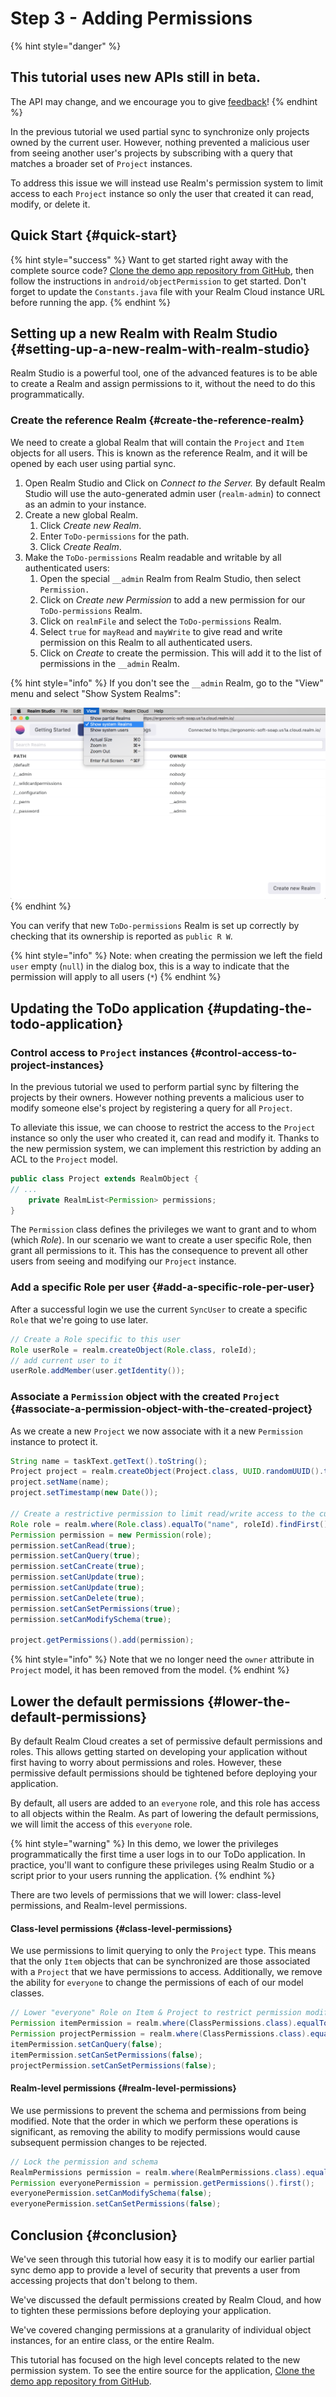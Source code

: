 # Step 3 - Adding Permissions

{% hint style="danger" %}
## This tutorial uses new APIs still in beta.

The API may change, and we encourage you to give [feedback](https://forums.realm.io/t/partial-synchronization-and-object-level-permissions-feedback/1109)!
{% endhint %}

In the previous tutorial we used partial sync to synchronize only projects owned by the current user. However, nothing prevented a malicious user from seeing another user's projects by subscribing with a query that matches a broader set of `Project` instances.

To address this issue we will instead use Realm's permission system to limit access to each `Project` instance so only the user that created it can read, modify, or delete it.

## Quick Start  {#quick-start}

{% hint style="success" %}
Want to get started right away with the complete source code? [Clone the demo app repository from GitHub](https://github.com/realm/my-first-realm-app), then follow the instructions in `android/objectPermission` to get started. Don't forget to update the `Constants.java` file with your Realm Cloud instance URL before running the app.
{% endhint %}

## Setting up a new Realm with Realm Studio {#setting-up-a-new-realm-with-realm-studio}

Realm Studio is a powerful tool, one of the advanced features is to be able to create a Realm and assign permissions to it, without the need to do this programmatically.

### Create the reference Realm {#create-the-reference-realm}

We need to create a global Realm that will contain the `Project` and `Item` objects for all users. This is known as the reference Realm, and it will be opened by each user using partial sync.

1. Open Realm Studio and Click on _Connect to the Server._ By default Realm Studio will use the auto-generated admin user \(`realm-admin`\) to connect as an admin to your instance.
2. Create a new global Realm.
   1. Click _Create new Realm_.
   2. Enter `ToDo-permissions` for the path.
   3. Click _Create Realm_.
3. Make the `ToDo-permissions` Realm readable and writable by all authenticated users:
   1. Open the special `__admin` Realm from Realm Studio, then select `Permission.`
   2. Click on _Create new Permission_ to add a new permission for our `ToDo-permissions` Realm.
   3. Click on `realmFile` and select the `ToDo-permissions` Realm.
   4. Select `true` for `mayRead` and `mayWrite` to give read and write permission on this Realm to all authenticated users.
   5. Click on _Create_ to create the permission. This will add it to the list of permissions in the `__admin` Realm.

{% hint style="info" %}
If you don't see the `__admin` Realm, go to the "View" menu and select "Show System Realms":

![](../../.gitbook/assets/image%20%288%29.png)
{% endhint %}

You can verify that new `ToDo-permissions` Realm is set up correctly by checking that its ownership is reported as `public R W`.

{% hint style="info" %}
Note: when creating the permission we left the field `user` empty \(`null`\) in the dialog box, this is a way to indicate that the permission will apply to all users \(`*`\)
{% endhint %}

## Updating the ToDo application {#updating-the-todo-application}

### Control access to `Project` instances {#control-access-to-project-instances}

In the previous tutorial we used to perform partial sync by filtering the projects by their owners. However nothing prevents a malicious user to modify someone else's project by registering a query for all `Project`.

To alleviate this issue, we can choose to restrict the access to the `Project` instance so only the user who created it, can read and modify it. Thanks to the new permission system, we can implement this restriction by adding an ACL to the `Project` model.

```java
public class Project extends RealmObject {
// ...
    private RealmList<Permission> permissions;
}
```

The `Permission` class defines the privileges we want to grant and to whom \(which _Role_\). In our scenario we want to create a user specific Role, then grant all permissions to it. This has the consequence to prevent all other users from seeing and modifying our `Project` instance.

### Add a specific Role per user {#add-a-specific-role-per-user}

After a successful login we use the current `SyncUser` to create a specific `Role` that we're going to use later.

```java
// Create a Role specific to this user
Role userRole = realm.createObject(Role.class, roleId);
// add current user to it
userRole.addMember(user.getIdentity());
```

### Associate a `Permission` object with the created `Project`  {#associate-a-permission-object-with-the-created-project}

As we create a new `Project` we now associate with it a new `Permission` instance to protect it.

```java
String name = taskText.getText().toString();
Project project = realm.createObject(Project.class, UUID.randomUUID().toString());
project.setName(name);
project.setTimestamp(new Date());

// Create a restrictive permission to limit read/write access to the current user only
Role role = realm.where(Role.class).equalTo("name", roleId).findFirst();
Permission permission = new Permission(role);
permission.setCanRead(true);
permission.setCanQuery(true);
permission.setCanCreate(true);
permission.setCanUpdate(true);
permission.setCanUpdate(true);
permission.setCanDelete(true);
permission.setCanSetPermissions(true);
permission.setCanModifySchema(true);

project.getPermissions().add(permission);
```

{% hint style="info" %}
Note that we no longer need the `owner` attribute in `Project` model, it has been removed from the model.
{% endhint %}

## Lower the default permissions {#lower-the-default-permissions}

By default Realm Cloud creates a set of permissive default permissions and roles. This allows getting started on developing your application without first having to worry about permissions and roles. However, these permissive default permissions should be tightened before deploying your application.

By default, all users are added to an `everyone` role, and this role has access to all objects within the Realm. As part of lowering the default permissions, we will limit the access of this `everyone` role.

{% hint style="warning" %}
In this demo, we lower the privileges programmatically the first time a user logs in to our ToDo application. In practice, you'll want to configure these privileges using Realm Studio or a script prior to your users running the application.
{% endhint %}

There are two levels of permissions that we will lower: class-level permissions, and Realm-level permissions.

#### Class-level permissions {#class-level-permissions}

We use permissions to limit querying to only the `Project` type. This means that the only `Item` objects that can be synchronized are those associated with a `Project` that we have permissions to access. Additionally, we remove the ability for `everyone` to change the permissions of each of our model classes.

```java
// Lower "everyone" Role on Item & Project to restrict permission modifications
Permission itemPermission = realm.where(ClassPermissions.class).equalTo("name", "Item").findFirst().getPermissions().first();
Permission projectPermission = realm.where(ClassPermissions.class).equalTo("name", "Project").findFirst().getPermissions().first();
itemPermission.setCanQuery(false);
itemPermission.setCanSetPermissions(false);
projectPermission.setCanSetPermissions(false);
```

#### Realm-level permissions {#realm-level-permissions}

We use permissions to prevent the schema and permissions from being modified. Note that the order in which we perform these operations is significant, as removing the ability to modify permissions would cause subsequent permission changes to be rejected.

```java
// Lock the permission and schema
RealmPermissions permission = realm.where(RealmPermissions.class).equalTo("id", 0).findFirst();
Permission everyonePermission = permission.getPermissions().first();
everyonePermission.setCanModifySchema(false);
everyonePermission.setCanSetPermissions(false);
```

## Conclusion {#conclusion}

We've seen through this tutorial how easy it is to modify our earlier partial sync demo app to provide a level of security that prevents a user from accessing projects that don't belong to them.

We've discussed the default permissions created by Realm Cloud, and how to tighten these permissions before deploying your application.

We've covered changing permissions at a granularity of individual object instances, for an entire class, or the entire Realm.

This tutorial has focused on the high level concepts related to the new permission system. To see the entire source for the application, [Clone the demo app repository from GitHub](https://github.com/realm/my-first-realm-app).

